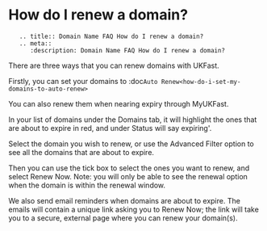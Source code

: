 # How do I renew a domain?

```eval_rst
   .. title:: Domain Name FAQ How do I renew a domain?
   .. meta::
      :description: Domain Name FAQ How do I renew a domain?
```


There are three ways that you can renew domains with UKFast.

Firstly, you can set your domains to :doc`Auto Renew<how-do-i-set-my-domains-to-auto-renew>` 

You can also renew them when nearing expiry through MyUKFast. 

In your list of domains under the Domains tab, it will highlight the ones that are about to expire in red, and under Status will say expiring'. 

Select the domain you wish to renew, or use the Advanced Filter option to see all the domains that are about to expire. 

Then you can use the tick box to select the ones you want to renew, and select Renew Now. Note: you will only be able to see the renewal option when the domain is within the renewal window.

We also send email reminders when domains are about to expire. The emails will contain a unique link asking you to Renew Now; the link will take you to a secure, external page where you can renew your domain(s).